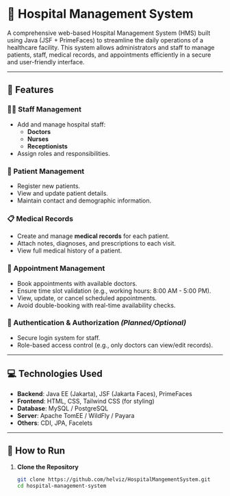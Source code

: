 # 🏥 Hospital Management System

A comprehensive web-based Hospital Management System (HMS) built using Java (JSF + PrimeFaces) to streamline the daily operations of a healthcare facility. This system allows administrators and staff to manage patients, staff, medical records, and appointments efficiently in a secure and user-friendly interface.

---

## 🚀 Features

### 👨‍⚕️ Staff Management
- Add and manage hospital staff:
  - **Doctors**
  - **Nurses**
  - **Receptionists**
- Assign roles and responsibilities.

### 👥 Patient Management
- Register new patients.
- View and update patient details.
- Maintain contact and demographic information.

### 📋 Medical Records
- Create and manage **medical records** for each patient.
- Attach notes, diagnoses, and prescriptions to each visit.
- View full medical history of a patient.

### 📅 Appointment Management
- Book appointments with available doctors.
- Ensure time slot validation (e.g., working hours: 8:00 AM - 5:00 PM).
- View, update, or cancel scheduled appointments.
- Avoid double-booking with real-time availability checks.

### 🔐 Authentication & Authorization *(Planned/Optional)*
- Secure login system for staff.
- Role-based access control (e.g., only doctors can view/edit records).

---

## 💻 Technologies Used

- **Backend**: Java EE (Jakarta), JSF (Jakarta Faces), PrimeFaces
- **Frontend**: HTML, CSS, Tailwind CSS (for styling)
- **Database**: MySQL / PostgreSQL
- **Server**: Apache TomEE / WildFly / Payara
- **Others**: CDI, JPA, Facelets

---

## 🧰 How to Run

1. **Clone the Repository**
   ```bash
   git clone https://github.com/helviz/HospitalMangementSystem.git
   cd hospital-management-system
